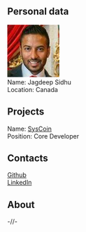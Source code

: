 ## Personal data
![photo](photo/jagdeep_sidhu.jpg)  
Name: Jagdeep Sidhu  
Location: Canada  
## Projects 
Name: [SysCoin](../projects/syscoin.md)  
Position: Core Developer  
## Contacts
[Github](https://github.com/sidhujag)  
[LinkedIn](https://www.linkedin.com/in/jagdeep-sidhu-2a7bb76b/)  
## About
-//-
